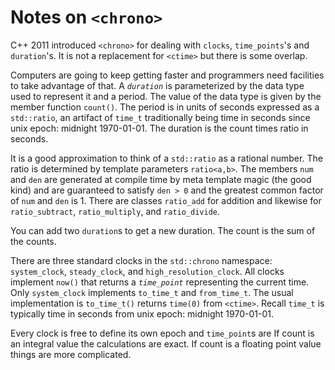 Notes on `<chrono>`
==================
C++ 2011 introduced `<chrono>` for dealing with `clocks`, `time_points`'s
and `duration`'s. It is not a replacement for `<ctime>` but there is
some overlap.

Computers are going to keep getting faster and programmers need facilities
to take advantage of that.  A _`duration`_ is parameterized by the data
type used to represent it and a period. The value of the data type is
given by the member function `count()`. The period is in units of seconds
expressed as a `std::ratio`, an artifact of `time_t` traditionally being
time in seconds since unix epoch: midnight 1970-01-01. The duration is
the count times ratio in seconds.

It is a good approximation to think of a `std::ratio` as a rational
number. The ratio is determined by template parameters
`ratio<a,b>`. The members `num` and `den` are generated at
compile time by meta template magic (the good kind) and are
guaranteed to satisfy `den > 0` and the greatest common
factor of `num` and `den` is 1. There are classes `ratio_add`
for addition and likewise for `ratio_subtract`, `ratio_multiply`,
and `ratio_divide`.

You can add two `duration`s to get a new duration. The count
is the sum of the counts.

There are three standard clocks in the `std::chrono` namespace:
`system_clock`, `steady_clock`, and `high_resolution_clock`.  All clocks
implement `now()` that returns a _`time_point`_ representing the current
time. Only `system_clock` implements `to_time_t` and `from_time_t`. The
usual implementation is `to_time_t()` returns `time(0)` from `<ctime>`.
Recall `time_t` is typically time in seconds from unix epoch: midnight
1970-01-01.

Every clock is free to define its own epoch and `time_point`s
are 
If count is an integral value the calculations are exact.
If count is a floating point value things are more complicated.
